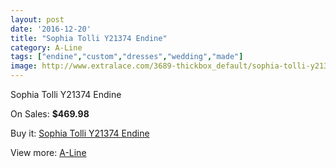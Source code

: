 ```yaml
---
layout: post
date: '2016-12-20'
title: "Sophia Tolli Y21374 Endine"
category: A-Line
tags: ["endine","custom","dresses","wedding","made"]
image: http://www.extralace.com/3689-thickbox_default/sophia-tolli-y21374-endine.jpg
---
```

Sophia Tolli Y21374 Endine

On Sales: **$469.98**
<a href="https://www.extralace.com/a-line/1739-sophia-tolli-y21374-endine.html"><amp-img layout="responsive" width="600" height="600" src="//www.extralace.com/3689-thickbox_default/sophia-tolli-y21374-endine.jpg" alt="Sophia Tolli Y21374 Endine 0" /></a>
<a href="https://www.extralace.com/a-line/1739-sophia-tolli-y21374-endine.html"><amp-img layout="responsive" width="600" height="600" src="//www.extralace.com/3690-thickbox_default/sophia-tolli-y21374-endine.jpg" alt="Sophia Tolli Y21374 Endine 1" /></a>

Buy it: [Sophia Tolli Y21374 Endine](https://www.extralace.com/a-line/1739-sophia-tolli-y21374-endine.html "Sophia Tolli Y21374 Endine")

View more: [A-Line](https://www.extralace.com/2-a-line "A-Line")